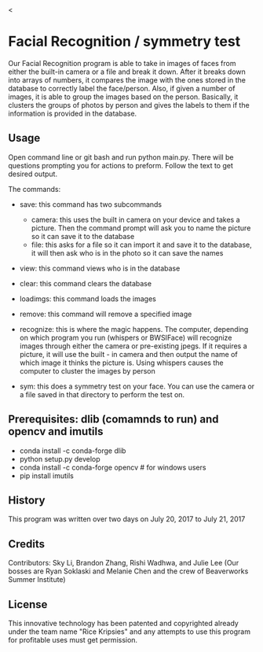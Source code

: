 
<content> <
# Facial Recognition / symmetry test
Our Facial Recognition program is able to take in images of faces from either the built-in camera or a file and break it down. After it breaks down into arrays of numbers, it compares the image with the ones stored in the database to correctly label the face/person.  Also, if given a number of images, it is able to group the images based on the person.  Basically, it clusters the groups of photos by person and gives the labels to them if the information is provided in the database.   
## Usage
Open command line or git bash and run python main.py.  There will be questions prompting you for actions to preform.  Follow the text to get desired output.  

The commands: 
 - save: this command has two subcommands
 	- camera: this uses the built in camera on your device and takes a picture.  Then the command prompt will ask you to name the picture so it can save it to the database
 	- file: this asks for a file so it can import it and save it to the database, it will then ask who is in the photo so it can save the names

 - view: this command views who is in the database
 - clear: this command clears the database
 - loadimgs: this command loads the images
 - remove: this command will remove a specified image 
 - recognize: this is where the magic happens.  The computer, depending on which program you run (whispers or BWSIFace) will recognize images through either the camera or pre-existing jpegs.  If it requires a picture, it will use the built - in camera and then output the name of which image it thinks the picture is.  Using whispers causes the computer to cluster the images by person
 - sym: this does a symmetry test on your face. You can use the camera or a file saved in that directory to perform the test on.

## Prerequisites: dlib (comamnds to run) and opencv and imutils
- conda install -c conda-forge dlib
- python setup.py develop
- conda install -c conda-forge opencv # for windows users
- pip install imutils

## History
This program was written over two days on July 20, 2017 to July 21, 2017
## Credits
Contributors: Sky Li, Brandon Zhang, Rishi Wadhwa, and Julie Lee (Our bosses are Ryan Soklaski and Melanie Chen and the crew of Beaverworks Summer Institute)
## License
This innovative technology has been patented and copyrighted already under the team name "Rice Kripsies" and any attempts to use this program for profitable uses must get permission.  
> 
</content>
 

